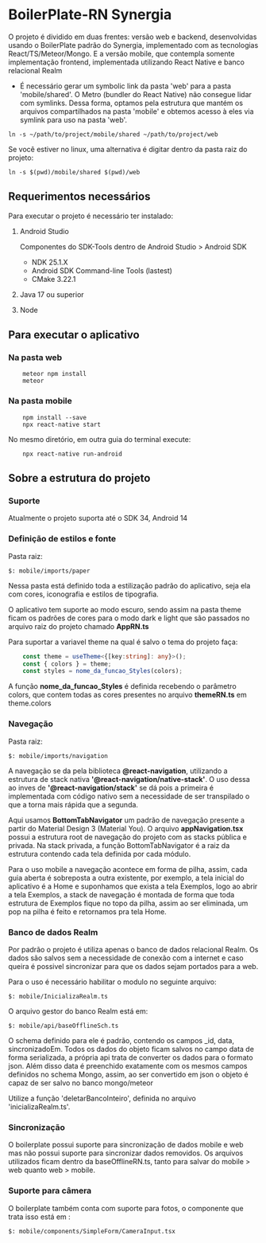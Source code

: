 # BoilerPlate-RN Synergia

O projeto é dividido em duas frentes: versão web e backend, desenvolvidas usando o BoilerPlate padrão do Synergia, implementado com as tecnologias React/TS/Meteor/Mongo. E a versão mobile, que contempla somente implementação frontend, implementada utilizando React Native e banco relacional Realm

- É necessário gerar um symbolic link da pasta 'web' para a pasta 'mobile/shared'. O Metro (bundler do React Native) não consegue lidar com symlinks. Dessa forma, optamos pela estrutura que mantém os arquivos compartilhados na pasta 'mobile' e obtemos acesso à eles via symlink para uso na pasta 'web'.

```console
ln -s ~/path/to/project/mobile/shared ~/path/to/project/web
```

Se você estiver no linux, uma alternativa é digitar dentro da pasta raiz do projeto:

```console
ln -s $(pwd)/mobile/shared $(pwd)/web
```

## Requerimentos necessários
Para executar o projeto é necessário ter instalado:

1. Android Studio
    
    Componentes do SDK-Tools dentro de Android Studio > Android SDK
    * NDK 25.1.X
    * Android SDK Command-line Tools (lastest)
    * CMake 3.22.1
2. Java 17 ou superior
3. Node 


## Para executar o aplicativo

### Na pasta web

```console
    meteor npm install
    meteor
```

### Na pasta mobile

```console
    npm install --save
    npx react-native start
```

No mesmo diretório, em outra guia do terminal execute:

```console
    npx react-native run-android
```


## Sobre a estrutura do projeto


### Suporte

Atualmente o projeto suporta até o SDK 34, Android 14

### Definição de estilos e fonte

Pasta raiz:

```shell
$: mobile/imports/paper
```

Nessa pasta está definido toda a estilização padrão do aplicativo, seja ela com cores, iconografia e estilos de tipografia.

O aplicativo tem suporte ao modo escuro, sendo assim na pasta theme ficam os padrões de cores para o modo dark e light que são passados no arquivo raiz do projeto chamado **AppRN.ts**

Para suportar a variavel theme na qual é salvo o tema do projeto faça:

```typescript
	const theme = useTheme<{[key:string]: any}>();
	const { colors } = theme;
	const styles = nome_da_funcao_Styles(colors);
```

A função **nome_da_funcao_Styles** é definida recebendo o parâmetro colors, que contem todas as cores presentes no arquivo **themeRN.ts** em theme.colors

### Navegação

Pasta raiz:

```shell
$: mobile/imports/navigation
```
A navegação se da pela biblioteca **@react-navigation**, utilizando a estrutura de stack nativa **'@react-navigation/native-stack'**. O uso dessa ao inves de **'@react-navigation/stack'** se dá pois a primeira é implementada com código nativo sem a necessidade de ser transpilado o que a torna mais rápida que a segunda.

Aqui usamos **BottomTabNavigator** um padrão de navegação presente a partir do Material Design 3 (Material You). O arquivo **appNavigation.tsx** possui a estrutura root de navegação do projeto com as stacks pública e privada. Na stack privada, a função BottomTabNavigator é a raiz da estrutura contendo cada tela definida por cada módulo.

Para o uso mobile a navegação acontece em forma de pilha, assim, cada guia aberta é sobreposta a outra existente, por exemplo, a tela inicial do aplicativo é a Home e suponhamos que exista a tela Exemplos, logo ao abrir a tela Exemplos, a stack de navegação é montada de forma que toda estrutura de Exemplos fique no topo da pilha, assim ao ser eliminada, um pop na pilha é feito e retornamos pra tela Home.

### Banco de dados Realm

Por padrão o projeto é utiliza apenas o banco de dados relacional Realm. Os dados são salvos sem a necessidade de conexão com a internet e caso queira é possivel sincronizar para que os dados sejam portados para a web.

Para o uso é necessário habilitar o modulo no seguinte arquivo:

```shell
$: mobile/InicializaRealm.ts
```

O arquivo gestor do banco Realm está em:
```shell
$: mobile/api/baseOfflineSch.ts
```

O schema definido para ele é padrão, contendo os campos _id, data, sincronizadoEm. Todos os dados do objeto ficam salvos no campo data de forma serializada, a própria api trata de converter os dados para o formato json. Além disso data é preenchido exatamente com os mesmos campos definidos no schema Mongo, assim, ao ser convertido em json o objeto é capaz de ser salvo no banco mongo/meteor

Utilize a função 'deletarBancoInteiro', definida no arquivo 'inicializaRealm.ts'.

### Sincronização

O boilerplate possui suporte para sincronização de dados mobile e web mas não possui suporte para sincronizar dados removidos. Os arquivos utilizados ficam dentro da baseOfflineRN.ts, tanto para salvar do mobile > web quanto web > mobile.

### Suporte para câmera

O boilerplate também conta com suporte para fotos, o componente que trata isso está em :
```shell
$: mobile/components/SimpleForm/CameraInput.tsx
```
